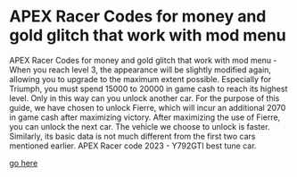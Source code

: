 # APEX Racer Codes for money and gold glitch that work with mod menu

APEX Racer Codes for money and gold glitch that work with mod menu - When you reach level 3, the appearance will be slightly modified again, allowing you to upgrade to the maximum extent possible. Especially for Triumph, you must spend 15000 to 20000 in game cash to reach its highest level. Only in this way can you unlock another car. For the purpose of this guide, we have chosen to unlock Fierre, which will incur an additional 2070 in game cash after maximizing victory. After maximizing the use of Fierre, you can unlock the next car. The vehicle we choose to unlock is faster. Similarly, its basic data is not much different from the first two cars mentioned earlier. APEX Racer code 2023 - Y792GTI best tune car.

[go here](https://axegomod.top/apex-racer/)

